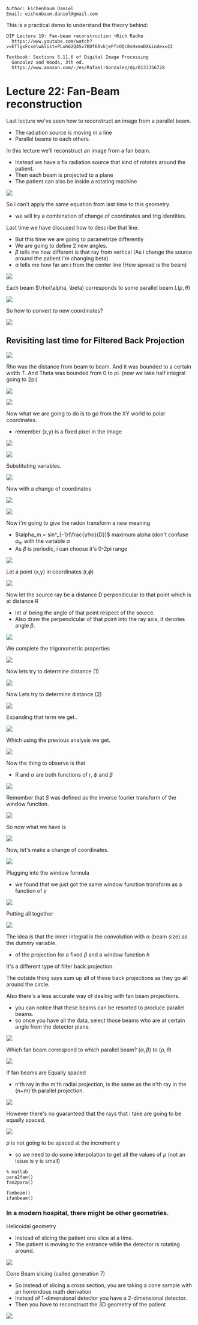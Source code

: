 ```
Author: Eichenbaum Daniel
Email: eichenbaum.daniel@gmail.com
```
This is a practical demo to understand the theory behind:
```
DIP Lecture 19: Fan-beam reconstruction ¬Rich Radke
  https://www.youtube.com/watch?v=ETlgxFcxelw&list=PLuh62Q4Sv7BUf60vkjePfcOQc8sHxmnDX&index=22

Textbook: Sections 5.11.6 of Digital Image Processing
  Gonzalez and Woods, 3th ed.  
  https://www.amazon.com/-/es/Rafael-Gonzalez/dp/0133356728  
```

# Lecture 22: Fan-Beam reconstruction

Last lecture we've seen how to reconstruct an image from a parallel beam.
- The radiation source is moving in a line
- Parallel beams to each others.

In this lecture we'll reconstruct an image from a fan beam.
- Instead we have a fix radiation source that kind of rotates around the patient.
- Then each beam is projected to a plane
- The patient can also be inside a rotating machine
  
![](1_fan_beam.jpg)

So i can't apply the same equation from last time to this geometry. 
- we will try a combination of change of coordinates and trig identities.


Last time we have discused how to describe that line.
- But this time we are going to parametrize differently
- We are going to define 2 new angles.
- $\beta$ tells me how different is that ray from vertical (As i change the source around the patient i'm changing beta)
- $\alpha$ tells me how far am i from the center line (How spread is the beam)
  
![](2_fan_beam.jpg)

Each beam $\rho(\alpha, \beta) corresponds to some parallel beam $L(\rho, \theta)$

![](3_fan_beam.jpg)

So how to convert to new coordinates?

![](4_fan_beam.jpg)

## Revisiting last time for Filtered Back Projection

![](5_fan_beam.jpg)

Rho was the distance from beam to beam. And it was bounded to a certain width $T$.
And Theta was bounded from 0 to pi. (now we take half integral going to 2pi)

![](6_fan_beam.jpg)

![](7_fan_beam.jpg)

Now what we are going to do is to go from the XY world to polar coordinates.
- remember (x,y) is a fixed pixel in the image

![](8_fan_beam.jpg)

![](9_fan_beam.jpg)

Substituting variables.

![](10_fan_beam.jpg)

Now with a change of coordinates

![](11_fan_beam.jpg)

![](12_fan_beam.jpg)

Now i'm going to give the radon transform a new meaning
- $\alpha_m = sin^_{-1}(\frac{\rho}{D})$ maximum alpha (don't confuse $\alpha_m$ with the variable $\alpha$
- As $\beta$ is periodic, i can choose it's 0-2pi range

![](13_fan_beam.jpg)


Let a point (x,y) in coordinates (r,$\phi$)

![](14_fan_beam.jpg)

Now let the source ray be a distance D perpendicular to that point which is at distance R
- let $\alpha'$ being the angle of that point respect of the source.
- Also draw the perpendicular of that point into the ray axis, it denotes angle $\beta$.

![](15_fan_beam.jpg)

We complete the trigonometric properties

![](16_fan_beam.jpg)

Now lets try to determine distance (1)

![](17_fan_beam.jpg)

Now Lets try to determine distance (2)

![](18_fan_beam.jpg)

Expanding that term we get.. 

![](19_fan_beam.jpg)

Which using the previous analysis we get.

![](20_fan_beam.jpg)

Now the thing to observe is that 
- R and $\alpha$ are both functions of r, $\phi$ and $\beta$

![](21_fan_beam.jpg)

Remember that $S$ was defined as the inverse fourier transform of the window function.

![](22_fan_beam.jpg)

So now what we have is

![](23_fan_beam.jpg)

Now, let's make a change of coordinates.

![](24_fan_beam.jpg)

Plugging into the window formula
- we found that we just got the same window function transform as a function of $\gamma$
  
![](25_fan_beam.jpg)


Putting all together

![](26_fan_beam.jpg)

The idea  is that the inner integral is the convolution with $\alpha$ (beam size) as the dummy variable.
- of the projection for a fixed $\beta$ and a window function $h$


It's a different type of filter back projection.

The outside thing says sum up all of these back projections as they go all around the circle.


Also there's a less accurate way of dealing with fan beam projections.
- you can notice that these beams can be resorted to produce parallel beams.
- so once you have all the data, select those beams who are at certain angle from the detector plane.

![](27_fan_beam.jpg)


Which fan beam correspond to which parallel beam? ($\alpha, \beta)\ to\ (\rho, \theta)$

![](28_fan_beam.jpg)

If fan beams are Equally spaced
- n'th ray in the m'th radial projection, is the same as the n'th ray in the (n+m)'th parallel projection.
  
![](29_fan_beam.jpg)

However there's no guaranteed that the rays that i take are going to be equally spaced.

![](30_fan_beam.jpg)

$\rho$ is not going to be spaced at the increment $\gamma$ 
- so we need to do some interpolation to get all the values of $\rho$ (not an issue is $\gamma$ is small)

```
% matlab
para2fan()
fan2para()

fanbeam()
ifanbeam()
```

### In a modern hospital, there might be other geometries.
Helicoidal geometry
- Instead of slicing the patient one slice at a time.
- The patient is moving to the entrance while the detector is rotating around.

![](31_fan_beam.jpg)


Cone Beam slicing (called generation 7)
- So instead of slicing a cross section, you are taking a cone sample with an horrendous math derivation
- Instead of 1-dimensional detector you have a 2-dimensional detector.
- Then you have to reconstruct the 3D geometry of the patient
  
![](32_fan_beam.jpg)


